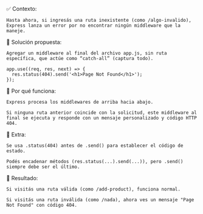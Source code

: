 ✅ Contexto:

    Hasta ahora, si ingresás una ruta inexistente (como /algo-invalido), Express lanza un error por no encontrar ningún middleware que la maneje.

📌 Solución propuesta:

    Agregar un middleware al final del archivo app.js, sin ruta específica, que actúe como “catch-all” (captura todo).

    app.use((req, res, next) => {
      res.status(404).send('<h1>Page Not Found</h1>');
    });

🧠 Por qué funciona:

    Express procesa los middlewares de arriba hacia abajo.

    Si ninguna ruta anterior coincide con la solicitud, este middleware al final se ejecuta y responde con un mensaje personalizado y código HTTP 404.

🔧 Extra:

    Se usa .status(404) antes de .send() para establecer el código de estado.

    Podés encadenar métodos (res.status(...).send(...)), pero .send() siempre debe ser el último.

🧪 Resultado:

    Si visitás una ruta válida (como /add-product), funciona normal.

    Si visitás una ruta inválida (como /nada), ahora ves un mensaje "Page Not Found" con código 404.